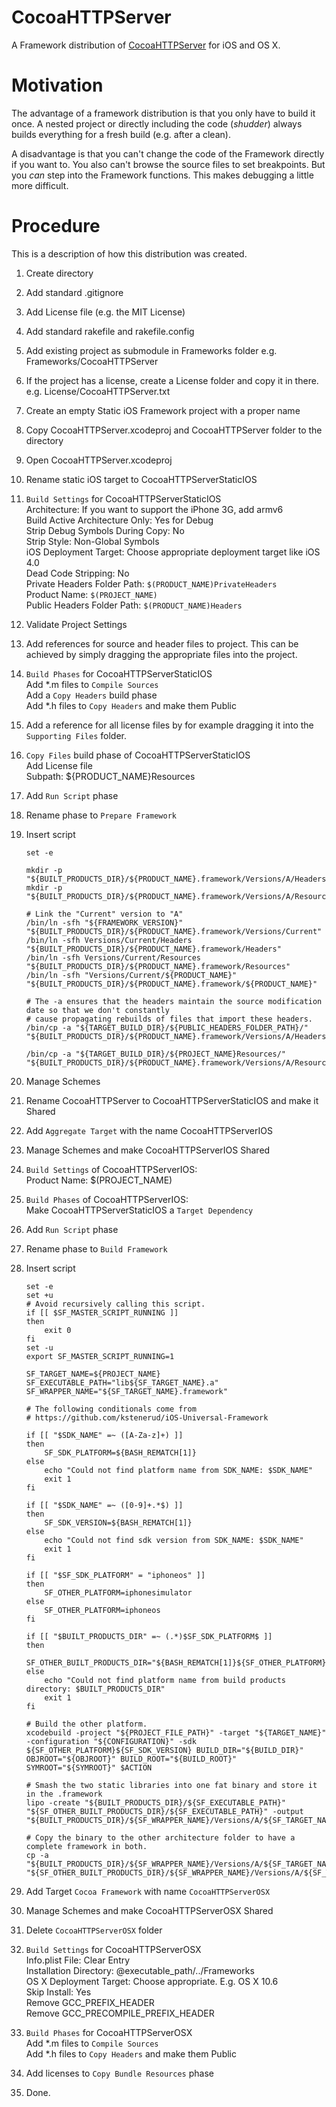 # CocoaHTTPServer

A Framework distribution of [CocoaHTTPServer](https://github.com/robbiehanson/CocoaHTTPServer)
for iOS and OS X.

# Motivation

The advantage of a framework distribution is that you only have to build it once.
A nested project or directly including the code (*shudder*) always builds everything
for a fresh build (e.g. after a clean).

A disadvantage is that you can't change the code of the Framework directly if you want
to. You also can't browse the source files to set breakpoints. But you *can* step into
the Framework functions. This makes debugging a little more difficult.

# Procedure

This is a description of how this distribution was created.

1.  Create directory
2.  Add standard .gitignore
3.  Add License file (e.g. the MIT License)
4.  Add standard rakefile and rakefile.config
5.  Add existing project as submodule in Frameworks folder
    e.g. Frameworks/CocoaHTTPServer
6.  If the project has a license, create a License folder and copy it in there.
    e.g. License/CocoaHTTPServer.txt
7.  Create an empty Static iOS Framework project with a proper name
8.  Copy CocoaHTTPServer.xcodeproj and CocoaHTTPServer folder to the directory
9.  Open CocoaHTTPServer.xcodeproj
10.  Rename static iOS target to CocoaHTTPServerStaticIOS
11.  `Build Settings` for CocoaHTTPServerStaticIOS  
    Architecture: If you want to support the iPhone 3G, add armv6  
    Build Active Architecture Only: Yes for Debug  
    Strip Debug Symbols During Copy: No  
    Strip Style: Non-Global Symbols  
    iOS Deployment Target: Choose appropriate deployment target like iOS 4.0  
    Dead Code Stripping: No  
    Private Headers Folder Path: `$(PRODUCT_NAME)PrivateHeaders`  
    Product Name: `$(PROJECT_NAME)`  
    Public Headers Folder Path: `$(PRODUCT_NAME)Headers`  
12. Validate Project Settings
13. Add references for source and header files to project.
    This can be achieved by simply dragging the appropriate files into the project.
14. `Build Phases` for CocoaHTTPServerStaticIOS  
    Add \*.m files to `Compile Sources`  
    Add a `Copy Headers` build phase  
    Add \*.h files to `Copy Headers` and make them Public  
15. Add a reference for all license files by for example dragging it into the
    `Supporting Files` folder.
16. `Copy Files` build phase of CocoaHTTPServerStaticIOS  
    Add License file  
    Subpath: ${PRODUCT_NAME}Resources
17. Add `Run Script` phase
18. Rename phase to `Prepare Framework`
19. Insert script

        set -e
    
        mkdir -p "${BUILT_PRODUCTS_DIR}/${PRODUCT_NAME}.framework/Versions/A/Headers"
        mkdir -p "${BUILT_PRODUCTS_DIR}/${PRODUCT_NAME}.framework/Versions/A/Resources"
        
        # Link the "Current" version to "A"
        /bin/ln -sfh "${FRAMEWORK_VERSION}" "${BUILT_PRODUCTS_DIR}/${PRODUCT_NAME}.framework/Versions/Current"
        /bin/ln -sfh Versions/Current/Headers "${BUILT_PRODUCTS_DIR}/${PRODUCT_NAME}.framework/Headers"
        /bin/ln -sfh Versions/Current/Resources "${BUILT_PRODUCTS_DIR}/${PRODUCT_NAME}.framework/Resources"
        /bin/ln -sfh "Versions/Current/${PRODUCT_NAME}" "${BUILT_PRODUCTS_DIR}/${PRODUCT_NAME}.framework/${PRODUCT_NAME}"
        
        # The -a ensures that the headers maintain the source modification date so that we don't constantly
        # cause propagating rebuilds of files that import these headers.
        /bin/cp -a "${TARGET_BUILD_DIR}/${PUBLIC_HEADERS_FOLDER_PATH}/" "${BUILT_PRODUCTS_DIR}/${PRODUCT_NAME}.framework/Versions/A/Headers"
        
        /bin/cp -a "${TARGET_BUILD_DIR}/${PROJECT_NAME}Resources/" "${BUILT_PRODUCTS_DIR}/${PRODUCT_NAME}.framework/Versions/A/Resources"

20. Manage Schemes
21. Rename CocoaHTTPServer to CocoaHTTPServerStaticIOS and make it Shared
22. Add `Aggregate Target` with the name CocoaHTTPServerIOS
23. Manage Schemes and make CocoaHTTPServerIOS Shared
24. `Build Settings` of CocoaHTTPServerIOS:  
    Product Name: $(PROJECT_NAME)
25. `Build Phases` of CocoaHTTPServerIOS:  
    Make CocoaHTTPServerStaticIOS a `Target Dependency`
26. Add `Run Script` phase
27. Rename phase to `Build Framework`
28. Insert script

        set -e
        set +u
        # Avoid recursively calling this script.
        if [[ $SF_MASTER_SCRIPT_RUNNING ]]
        then
            exit 0
        fi
        set -u
        export SF_MASTER_SCRIPT_RUNNING=1
        
        SF_TARGET_NAME=${PROJECT_NAME}
        SF_EXECUTABLE_PATH="lib${SF_TARGET_NAME}.a"
        SF_WRAPPER_NAME="${SF_TARGET_NAME}.framework"
        
        # The following conditionals come from
        # https://github.com/kstenerud/iOS-Universal-Framework
        
        if [[ "$SDK_NAME" =~ ([A-Za-z]+) ]]
        then
            SF_SDK_PLATFORM=${BASH_REMATCH[1]}
        else
            echo "Could not find platform name from SDK_NAME: $SDK_NAME"
            exit 1
        fi
        
        if [[ "$SDK_NAME" =~ ([0-9]+.*$) ]]
        then
            SF_SDK_VERSION=${BASH_REMATCH[1]}
        else
            echo "Could not find sdk version from SDK_NAME: $SDK_NAME"
            exit 1
        fi
        
        if [[ "$SF_SDK_PLATFORM" = "iphoneos" ]]
        then
            SF_OTHER_PLATFORM=iphonesimulator
        else
            SF_OTHER_PLATFORM=iphoneos
        fi
        
        if [[ "$BUILT_PRODUCTS_DIR" =~ (.*)$SF_SDK_PLATFORM$ ]]
        then
            SF_OTHER_BUILT_PRODUCTS_DIR="${BASH_REMATCH[1]}${SF_OTHER_PLATFORM}"
        else
            echo "Could not find platform name from build products directory: $BUILT_PRODUCTS_DIR"
            exit 1
        fi
        
        # Build the other platform.
        xcodebuild -project "${PROJECT_FILE_PATH}" -target "${TARGET_NAME}" -configuration "${CONFIGURATION}" -sdk ${SF_OTHER_PLATFORM}${SF_SDK_VERSION} BUILD_DIR="${BUILD_DIR}" OBJROOT="${OBJROOT}" BUILD_ROOT="${BUILD_ROOT}" SYMROOT="${SYMROOT}" $ACTION
        
        # Smash the two static libraries into one fat binary and store it in the .framework
        lipo -create "${BUILT_PRODUCTS_DIR}/${SF_EXECUTABLE_PATH}" "${SF_OTHER_BUILT_PRODUCTS_DIR}/${SF_EXECUTABLE_PATH}" -output "${BUILT_PRODUCTS_DIR}/${SF_WRAPPER_NAME}/Versions/A/${SF_TARGET_NAME}"
        
        # Copy the binary to the other architecture folder to have a complete framework in both.
        cp -a "${BUILT_PRODUCTS_DIR}/${SF_WRAPPER_NAME}/Versions/A/${SF_TARGET_NAME}" "${SF_OTHER_BUILT_PRODUCTS_DIR}/${SF_WRAPPER_NAME}/Versions/A/${SF_TARGET_NAME}"

29. Add Target `Cocoa Framework` with name `CocoaHTTPServerOSX`
30. Manage Schemes and make CocoaHTTPServerOSX Shared
31. Delete `CocoaHTTPServerOSX` folder
32. `Build Settings` for CocoaHTTPServerOSX  
    Info.plist File: Clear Entry  
    Installation Directory: @executable_path/../Frameworks  
    OS X Deployment Target: Choose appropriate. E.g. OS X 10.6  
    Skip Install: Yes  
    Remove GCC_PREFIX_HEADER  
    Remove GCC_PRECOMPILE_PREFIX_HEADER  
33. `Build Phases` for CocoaHTTPServerOSX  
    Add *.m files to `Compile Sources`  
    Add *.h files to `Copy Headers` and make them Public  
34. Add licenses to `Copy Bundle Resources` phase
35. Done.
